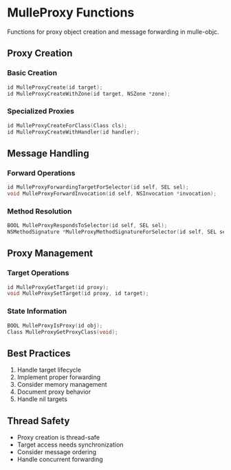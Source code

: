 # MulleProxy Functions

Functions for proxy object creation and message forwarding in mulle-objc.

## Proxy Creation

### Basic Creation

``` c
id MulleProxyCreate(id target);
id MulleProxyCreateWithZone(id target, NSZone *zone);
```

### Specialized Proxies

``` c
id MulleProxyCreateForClass(Class cls);
id MulleProxyCreateWithHandler(id handler);
```

## Message Handling

### Forward Operations

``` c
id MulleProxyForwardingTargetForSelector(id self, SEL sel);
void MulleProxyForwardInvocation(id self, NSInvocation *invocation);
```

### Method Resolution

``` c
BOOL MulleProxyRespondsToSelector(id self, SEL sel);
NSMethodSignature *MulleProxyMethodSignatureForSelector(id self, SEL sel);
```

## Proxy Management

### Target Operations

``` c
id MulleProxyGetTarget(id proxy);
void MulleProxySetTarget(id proxy, id target);
```

### State Information

``` c
BOOL MulleProxyIsProxy(id obj);
Class MulleProxyGetProxyClass(void);
```

## Best Practices

1.  Handle target lifecycle
2.  Implement proper forwarding
3.  Consider memory management
4.  Document proxy behavior
5.  Handle nil targets

## Thread Safety

-   Proxy creation is thread-safe
-   Target access needs synchronization
-   Consider message ordering
-   Handle concurrent forwarding
